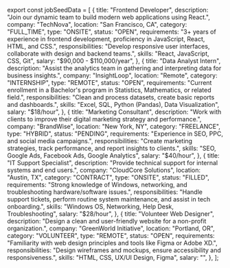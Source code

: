 export const jobSeedData = [
{
title: "Frontend Developer",
description: "Join our dynamic team to build modern web applications using React.",
company: "TechNova",
location: "San Francisco, CA",
category: "FULL_TIME",
type: "ONSITE",
status: "OPEN",
requirements: "3+ years of experience in frontend development, proficiency in JavaScript, React, HTML, and CSS.",
responsibilities: "Develop responsive user interfaces, collaborate with design and backend teams.",
skills: "React, JavaScript, CSS, Git",
salary: "$90,000 - $110,000/year",
},
{
title: "Data Analyst Intern",
description: "Assist the analytics team in gathering and interpreting data for business insights.",
company: "InsightLoop",
location: "Remote",
category: "INTERNSHIP",
type: "REMOTE",
status: "OPEN",
requirements: "Current enrollment in a Bachelor's program in Statistics, Mathematics, or related field.",
responsibilities: "Clean and process datasets, create basic reports and dashboards.",
skills: "Excel, SQL, Python (Pandas), Data Visualization",
salary: "$18/hour",
},
{
title: "Marketing Consultant",
description: "Work with clients to improve their digital marketing strategy and performance.",
company: "BrandWise",
location: "New York, NY",
category: "FREELANCE",
type: "HYBRID",
status: "PENDING",
requirements: "Experience in SEO, PPC, and social media campaigns.",
responsibilities: "Create marketing strategies, track performance, and report insights to clients.",
skills: "SEO, Google Ads, Facebook Ads, Google Analytics",
salary: "$40/hour",
},
{
title: "IT Support Specialist",
description: "Provide technical support for internal systems and end users.",
company: "CloudCore Solutions",
location: "Austin, TX",
category: "CONTRACT",
type: "ONSITE",
status: "FILLED",
requirements: "Strong knowledge of Windows, networking, and troubleshooting hardware/software issues.",
responsibilities: "Handle support tickets, perform routine system maintenance, and assist in tech onboarding.",
skills: "Windows OS, Networking, Help Desk, Troubleshooting",
salary: "$28/hour",
},
{
title: "Volunteer Web Designer",
description: "Design a clean and user-friendly website for a non-profit organization.",
company: "GreenWorld Initiative",
location: "Portland, OR",
category: "VOLUNTEER",
type: "REMOTE",
status: "OPEN",
requirements: "Familiarity with web design principles and tools like Figma or Adobe XD.",
responsibilities: "Design wireframes and mockups, ensure accessibility and responsiveness.",
skills: "HTML, CSS, UX/UI Design, Figma",
salary: "",
},
];
